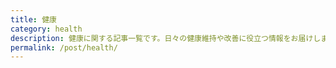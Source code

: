 ```yaml
---
title: 健康
category: health
description: 健康に関する記事一覧です。日々の健康維持や改善に役立つ情報をお届けします。
permalink: /post/health/
---
```


<HomePosts category="health" grid-only="true" />
